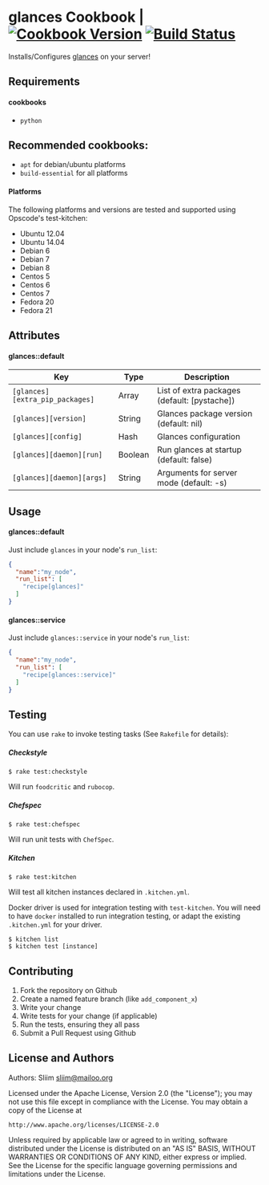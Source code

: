 # glances Cookbook | [![Cookbook Version](https://img.shields.io/cookbook/v/glances.svg)](https://community.opscode.com/cookbooks/glances) [![Build Status](https://travis-ci.org/sliim-cookbooks/glances.svg?branch=master)](https://travis-ci.org/sliim-cookbooks/glances) 

Installs/Configures [glances](http://nicolargo.github.io/glances/) on your server!

## Requirements

#### cookbooks
- `python`

## Recommended cookbooks:
- `apt` for debian/ubuntu platforms
- `build-essential` for all platforms

#### Platforms
The following platforms and versions are tested and supported using Opscode's test-kitchen:
- Ubuntu 12.04
- Ubuntu 14.04
- Debian 6
- Debian 7
- Debian 8
- Centos 5
- Centos 6
- Centos 7
- Fedora 20
- Fedora 21

## Attributes

#### glances::default
|               Key               |  Type   |                 Description                  |
| ------------------------------- | ------- | -------------------------------------------- |
| `[glances][extra_pip_packages]` | Array   | List of extra packages (default: [pystache]) |
| `[glances][version]`            | String  | Glances package version (default: nil)       |
| `[glances][config]`             | Hash    | Glances configuration                        |
| `[glances][daemon][run]`        | Boolean | Run glances at startup (default: false)      |
| `[glances][daemon][args]`       | String  | Arguments for server mode (default: -s)      |

## Usage

#### glances::default

Just include `glances` in your node's `run_list`:

```json
{
  "name":"my_node",
  "run_list": [
    "recipe[glances]"
  ]
}
```

#### glances::service

Just include `glances::service` in your node's `run_list`:

```json
{
  "name":"my_node",
  "run_list": [
    "recipe[glances::service]"
  ]
}
```

## Testing

You can use `rake` to invoke testing tasks (See `Rakefile` for details):

##### Checkstyle
```
$ rake test:checkstyle
```

Will run `foodcritic` and `rubocop`.

##### Chefspec
```
$ rake test:chefspec
```

Will run unit tests with `ChefSpec`.

##### Kitchen
```
$ rake test:kitchen
```

Will test all kitchen instances declared in `.kitchen.yml`.

Docker driver is used for integration testing with `test-kitchen`. You will need to have `docker` installed to run integration testing, or adapt the existing `.kitchen.yml` for your driver.

```
$ kitchen list
$ kitchen test [instance]
```

## Contributing

1. Fork the repository on Github
2. Create a named feature branch (like `add_component_x`)
3. Write your change
4. Write tests for your change (if applicable)
5. Run the tests, ensuring they all pass
6. Submit a Pull Request using Github

## License and Authors

Authors: Sliim <sliim@mailoo.org>

Licensed under the Apache License, Version 2.0 (the "License"); you may not use this file except in compliance with the License. You may obtain a copy of the License at

    http://www.apache.org/licenses/LICENSE-2.0

Unless required by applicable law or agreed to in writing, software distributed under the License is distributed on an "AS IS" BASIS, WITHOUT WARRANTIES OR CONDITIONS OF ANY KIND, either express or implied. See the License for the specific language governing permissions and limitations under the License.

